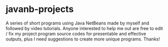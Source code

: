 # javanb-projects
A series of short programs using Java NetBeans made by myself and followed by video tutorials. 
Anyone interested to help me out are free to edit / fix my project program source codes for presentable and effective outputs, plus I need suggestions to create more unique programs. Thanks!
